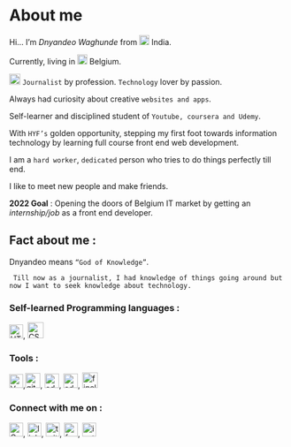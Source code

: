 # About me
Hi… I’m *Dnyandeo Waghunde* from <img src="https://img.icons8.com/color/48/000000/india-circular.png" width = 18/> India.

Currently, living in <img src="https://img.icons8.com/color/48/000000/belgium-circular.png" width = 18/> Belgium.

<img src="https://img.icons8.com/external-kiranshastry-lineal-color-kiranshastry/64/000000/external-news-news-kiranshastry-lineal-color-kiranshastry-5.png" width = 20/> `Journalist` by profession. `Technology` lover by passion.

Always had curiosity about creative `websites and apps`.

Self-learner and disciplined student of `Youtube, coursera and Udemy`.

With `HYF’s` golden opportunity, stepping my first foot towards information technology by learning full course front end web development.

I am a `hard worker`, `dedicated` person who tries to do things perfectly till end. 

I like to meet new people and make friends.

**2022 Goal** : Opening the doors of Belgium IT market by getting an *internship/job* as a front end developer. 

## Fact about me : 

Dnyandeo means `“God of Knowledge”`.
 
``` Till now as a journalist, I had knowledge of things going around but now I want to seek knowledge about technology.```  

### Self-learned Programming languages : 
<img alt = "HTML5" src="https://img.icons8.com/external-tal-revivo-color-tal-revivo/96/000000/external-html-5-is-a-software-solution-stack-that-defines-the-properties-and-behaviors-of-web-page-logo-color-tal-revivo.png" width = 25/>, <img alt = "CSS3" src="https://img.icons8.com/color/96/000000/css3.png" width = 29/>

### Tools : 

<img alt = "Vs code" src="https://img.icons8.com/color/48/000000/visual-studio-code-2019.png" width = 25/>,<img alt = "github" src="https://img.icons8.com/ios-glyphs/90/000000/github.png" width = 27/>, <img alt = "adobe photoshop" src="https://img.icons8.com/color/96/000000/adobe-photoshop--v1.png" width = 26/>, <img alt = "adobe premier pro" src="https://img.icons8.com/fluency/48/000000/adobe-premiere-pro.png" width = 26/>, <img alt = "finel cut pro" src="https://img.icons8.com/plasticine/100/000000/final-cut-pro-x.png" width = 28/>


### Connect with me on : 

<img alt = "Gmail" src="https://img.icons8.com/color/96/000000/gmail-new.png" width = 25 href=https://mail.google.com />, <img alt = "linkedin" src="https://img.icons8.com/fluency/48/000000/linkedin.png" width = 25/>, <img alt = "twitter" src="https://img.icons8.com/color/48/000000/twitter--v1.png" width = 25/>, <img alt = "facebook" src="https://img.icons8.com/fluency/48/000000/facebook-new.png" width = 25/>, <img alt = "instagram" src="https://img.icons8.com/fluency/48/000000/instagram-new.png" width = 25/>

